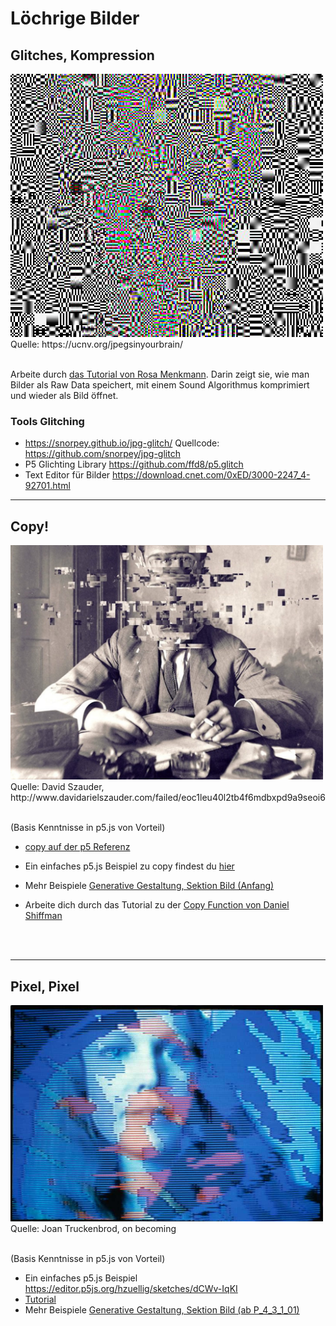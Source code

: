 # Löchrige Bilder 

## Glitches, Kompression 
<img src="jpeginyourbrain.png" width="500" />
<br/>
Quelle: https://ucnv.org/jpegsinyourbrain/ <br/><br/>

Arbeite durch <a href="Sonification_&_databending_RAW_files.pdf" target="_blank">das Tutorial von Rosa Menkmann</a>. Darin zeigt sie, wie man Bilder als Raw Data speichert, mit einem Sound Algorithmus komprimiert und wieder als Bild öffnet. 

### Tools Glitching
* https://snorpey.github.io/jpg-glitch/ Quellcode: https://github.com/snorpey/jpg-glitch
* P5 Glichting Library https://github.com/ffd8/p5.glitch 
* Text Editor für Bilder https://download.cnet.com/0xED/3000-2247_4-92701.html

*** 

## Copy!
<img src="DavidSzauder.png" width="500" />
<br/>
Quelle: David Szauder, http://www.davidarielszauder.com/failed/eoc1leu40l2tb4f6mdbxpd9a9seoi6 <br/>
<br/>

(Basis Kenntnisse in p5.js von Vorteil)<br/>
* <a href="https://p5js.org/reference/#/p5.Image/copy" target="_blank">copy auf der p5 Referenz</a>

* Ein einfaches p5.js Beispiel zu copy findest du <a href="https://editor.p5js.org/hzuellig/sketches/58wu8M8pt" target="_blank">hier </a> 
* Mehr Beispiele <a href="http://www.generative-gestaltung.de/2/" target="_blank">Generative Gestaltung, Sektion Bild (Anfang)</a> 
* Arbeite dich durch das Tutorial zu der <a href="https://timrodenbroeker.de/shiffman-copy/" target="_blank">Copy Function von Daniel Shiffman </a>

<br/>
<br/>

*** 

## Pixel, Pixel
<img src="1984_on_becoming.jpeg" width="500" />
<br/>
Quelle: Joan Truckenbrod, on becoming<br/><br/>

(Basis Kenntnisse in p5.js von Vorteil)<br/>
* Ein einfaches p5.js Beispiel https://editor.p5js.org/hzuellig/sketches/dCWv-IqKI
* <a href="https://www.youtube.com/watch?v=nMUMZ5YRxHI&list=RDCMUCvjgXvBlbQiydffZU7m1_aw" target="_blank">Tutorial</a>
* Mehr Beispiele <a href="http://www.generative-gestaltung.de/2/" target="_blank">Generative Gestaltung, Sektion Bild (ab P_4_3_1_01)</a> 

